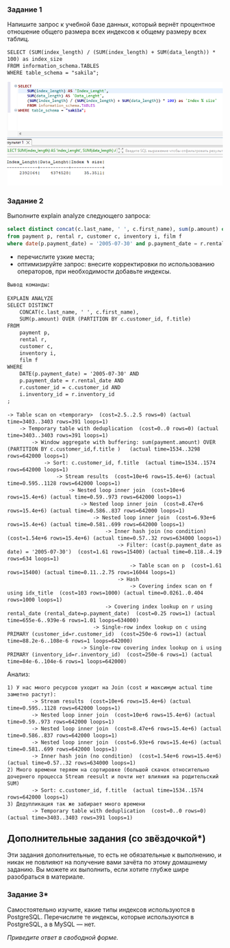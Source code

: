 ### Задание 1

Напишите запрос к учебной базе данных, который вернёт процентное отношение общего размера всех индексов к общему размеру всех таблиц.

```
SELECT (SUM(index_length) / (SUM(index_length) + SUM(data_length)) * 100) as index_size
FROM information_schema.TABLES
WHERE table_schema = "sakila";
```
![Задание 1](image.png)

### Задание 2

Выполните explain analyze следующего запроса:
```sql
select distinct concat(c.last_name, ' ', c.first_name), sum(p.amount) over (partition by c.customer_id, f.title)
from payment p, rental r, customer c, inventory i, film f
where date(p.payment_date) = '2005-07-30' and p.payment_date = r.rental_date and r.customer_id = c.customer_id and i.inventory_id = r.inventory_id
```
- перечислите узкие места;
- оптимизируйте запрос: внесите корректировки по использованию операторов, при необходимости добавьте индексы.

```
Вывод команды:

EXPLAIN ANALYZE
SELECT DISTINCT 
	CONCAT(c.last_name, ' ', c.first_name), 
	SUM(p.amount) OVER (PARTITION BY c.customer_id, f.title)
FROM 
	payment p, 
	rental r, 
	customer c, 
	inventory i, 
	film f
WHERE 
	DATE(p.payment_date) = '2005-07-30' AND 
	p.payment_date = r.rental_date AND 
	r.customer_id = c.customer_id AND 
	i.inventory_id = r.inventory_id
;

-> Table scan on <temporary>  (cost=2.5..2.5 rows=0) (actual time=3403..3403 rows=391 loops=1)
    -> Temporary table with deduplication  (cost=0..0 rows=0) (actual time=3403..3403 rows=391 loops=1)
        -> Window aggregate with buffering: sum(payment.amount) OVER (PARTITION BY c.customer_id,f.title )   (actual time=1534..3298 rows=642000 loops=1)
            -> Sort: c.customer_id, f.title  (actual time=1534..1574 rows=642000 loops=1)
                -> Stream results  (cost=10e+6 rows=15.4e+6) (actual time=0.595..1128 rows=642000 loops=1)
                    -> Nested loop inner join  (cost=10e+6 rows=15.4e+6) (actual time=0.59..973 rows=642000 loops=1)
                        -> Nested loop inner join  (cost=8.47e+6 rows=15.4e+6) (actual time=0.586..837 rows=642000 loops=1)
                            -> Nested loop inner join  (cost=6.93e+6 rows=15.4e+6) (actual time=0.581..699 rows=642000 loops=1)
                                -> Inner hash join (no condition)  (cost=1.54e+6 rows=15.4e+6) (actual time=0.57..32 rows=634000 loops=1)
                                    -> Filter: (cast(p.payment_date as date) = '2005-07-30')  (cost=1.61 rows=15400) (actual time=0.118..4.19 rows=634 loops=1)
                                        -> Table scan on p  (cost=1.61 rows=15400) (actual time=0.11..2.75 rows=16044 loops=1)
                                    -> Hash
                                        -> Covering index scan on f using idx_title  (cost=103 rows=1000) (actual time=0.0261..0.404 rows=1000 loops=1)
                                -> Covering index lookup on r using rental_date (rental_date=p.payment_date)  (cost=0.25 rows=1) (actual time=655e-6..939e-6 rows=1.01 loops=634000)
                            -> Single-row index lookup on c using PRIMARY (customer_id=r.customer_id)  (cost=250e-6 rows=1) (actual time=88.2e-6..108e-6 rows=1 loops=642000)
                        -> Single-row covering index lookup on i using PRIMARY (inventory_id=r.inventory_id)  (cost=250e-6 rows=1) (actual time=84e-6..104e-6 rows=1 loops=642000)
```
Анализ:

```
1) У нас много ресурсов уходит на Join (cost и максимум actual time заметно растут):
        -> Stream results  (cost=10e+6 rows=15.4e+6) (actual time=0.595..1128 rows=642000 loops=1)
        -> Nested loop inner join  (cost=10e+6 rows=15.4e+6) (actual time=0.59..973 rows=642000 loops=1)
        -> Nested loop inner join  (cost=8.47e+6 rows=15.4e+6) (actual time=0.586..837 rows=642000 loops=1)
        -> Nested loop inner join  (cost=6.93e+6 rows=15.4e+6) (actual time=0.581..699 rows=642000 loops=1)
        -> Inner hash join (no condition)  (cost=1.54e+6 rows=15.4e+6) (actual time=0.57..32 rows=634000 loops=1)
2) Много времени теряем на сортировке (большой скачок относительно дочернего процесса Stream reesult и почти нет влияния на родительский SUM)
        -> Sort: c.customer_id, f.title  (actual time=1534..1574 rows=642000 loops=1)
3) Дедупликация так же забирает много времени
        -> Temporary table with deduplication  (cost=0..0 rows=0) (actual time=3403..3403 rows=391 loops=1)

```

## Дополнительные задания (со звёздочкой*)
Эти задания дополнительные, то есть не обязательные к выполнению, и никак не повлияют на получение вами зачёта по этому домашнему заданию. Вы можете их выполнить, если хотите глубже шире разобраться в материале.

### Задание 3*

Самостоятельно изучите, какие типы индексов используются в PostgreSQL. Перечислите те индексы, которые используются в PostgreSQL, а в MySQL — нет.

*Приведите ответ в свободной форме.*